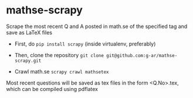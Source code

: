 # mathse-scrapy
Scrape the most recent Q and A posted in math.se of the specified tag and save as LaTeX files


- First, do `pip install scrapy` (inside virtualenv, preferably)

- Then, clone the repository
    `git clone git@github.com:g-ar/mathse-scrapy.git`

- Crawl math.se
    `scrapy crawl mathsetex`

Most recent questions will be saved as tex files in the form <Q.No>.tex, which can be compiled using pdflatex